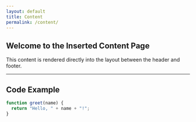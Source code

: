 ```yaml
---
layout: default
title: Content
permalink: /content/
---
```


## Welcome to the Inserted Content Page

This content is rendered directly into the layout between the header and footer.

---

## Code Example

```js
function greet(name) {
  return "Hello, " + name + "!";
}
